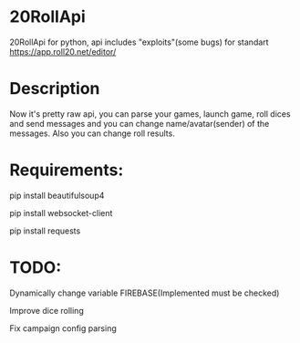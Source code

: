 # 20RollApi
20RollApi for python, api includes "exploits"(some bugs) for standart https://app.roll20.net/editor/

# Description
Now it's pretty raw api, you can parse your games, launch game, roll dices and send messages and you can change name/avatar(sender) of the messages. Also you can change roll results.

# Requirements:
  pip install beautifulsoup4
  
  pip install websocket-client
  
  pip install requests
  
# TODO:
  Dynamically change variable FIREBASE(Implemented must be checked)
  
  Improve dice rolling
  
  Fix campaign config parsing
